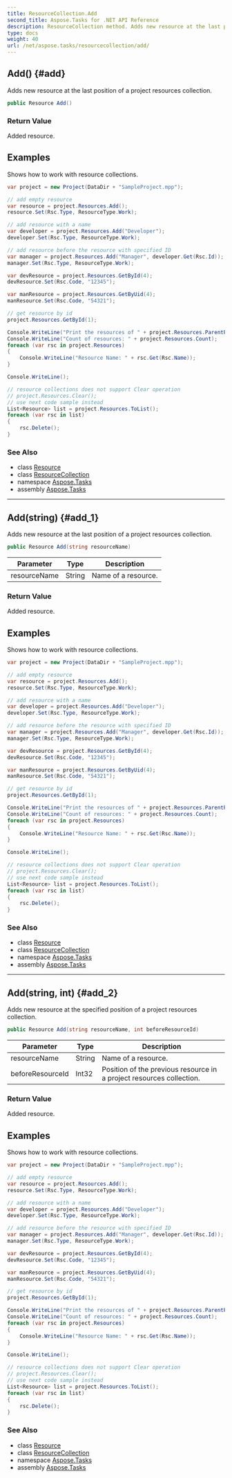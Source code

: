 ```yaml
---
title: ResourceCollection.Add
second_title: Aspose.Tasks for .NET API Reference
description: ResourceCollection method. Adds new resource at the last position of a project resources collection
type: docs
weight: 40
url: /net/aspose.tasks/resourcecollection/add/
---
```

## Add() {#add}

Adds new resource at the last position of a project resources collection.

```csharp
public Resource Add()
```

### Return Value

Added resource.

## Examples

Shows how to work with resource collections.

```csharp
var project = new Project(DataDir + "SampleProject.mpp");

// add empty resource
var resource = project.Resources.Add();
resource.Set(Rsc.Type, ResourceType.Work);

// add resource with a name
var developer = project.Resources.Add("Developer");
developer.Set(Rsc.Type, ResourceType.Work);

// add resource before the resource with specified ID
var manager = project.Resources.Add("Manager", developer.Get(Rsc.Id));
manager.Set(Rsc.Type, ResourceType.Work);

var devResource = project.Resources.GetById(4);
devResource.Set(Rsc.Code, "12345");

var manResource = project.Resources.GetByUid(4);
manResource.Set(Rsc.Code, "54321");

// get resource by id
project.Resources.GetById(1);

Console.WriteLine("Print the resources of " + project.Resources.ParentProject.Get(Prj.Name) + " project.");
Console.WriteLine("Count of resources: " + project.Resources.Count);
foreach (var rsc in project.Resources)
{
    Console.WriteLine("Resource Name: " + rsc.Get(Rsc.Name));
}

Console.WriteLine();

// resource collections does not support Clear operation
// project.Resources.Clear();
// use next code sample instead
List<Resource> list = project.Resources.ToList();
foreach (var rsc in list)
{
    rsc.Delete();
}
```

### See Also

* class [Resource](../../resource/)
* class [ResourceCollection](../)
* namespace [Aspose.Tasks](../../resourcecollection/)
* assembly [Aspose.Tasks](../../../)

---

## Add(string) {#add_1}

Adds new resource at the last position of a project resources collection.

```csharp
public Resource Add(string resourceName)
```

| Parameter | Type | Description |
| --- | --- | --- |
| resourceName | String | Name of a resource. |

### Return Value

Added resource.

## Examples

Shows how to work with resource collections.

```csharp
var project = new Project(DataDir + "SampleProject.mpp");

// add empty resource
var resource = project.Resources.Add();
resource.Set(Rsc.Type, ResourceType.Work);

// add resource with a name
var developer = project.Resources.Add("Developer");
developer.Set(Rsc.Type, ResourceType.Work);

// add resource before the resource with specified ID
var manager = project.Resources.Add("Manager", developer.Get(Rsc.Id));
manager.Set(Rsc.Type, ResourceType.Work);

var devResource = project.Resources.GetById(4);
devResource.Set(Rsc.Code, "12345");

var manResource = project.Resources.GetByUid(4);
manResource.Set(Rsc.Code, "54321");

// get resource by id
project.Resources.GetById(1);

Console.WriteLine("Print the resources of " + project.Resources.ParentProject.Get(Prj.Name) + " project.");
Console.WriteLine("Count of resources: " + project.Resources.Count);
foreach (var rsc in project.Resources)
{
    Console.WriteLine("Resource Name: " + rsc.Get(Rsc.Name));
}

Console.WriteLine();

// resource collections does not support Clear operation
// project.Resources.Clear();
// use next code sample instead
List<Resource> list = project.Resources.ToList();
foreach (var rsc in list)
{
    rsc.Delete();
}
```

### See Also

* class [Resource](../../resource/)
* class [ResourceCollection](../)
* namespace [Aspose.Tasks](../../resourcecollection/)
* assembly [Aspose.Tasks](../../../)

---

## Add(string, int) {#add_2}

Adds new resource at the specified position of a project resources collection.

```csharp
public Resource Add(string resourceName, int beforeResourceId)
```

| Parameter | Type | Description |
| --- | --- | --- |
| resourceName | String | Name of a resource. |
| beforeResourceId | Int32 | Position of the previous resource in a project resources collection. |

### Return Value

Added resource.

## Examples

Shows how to work with resource collections.

```csharp
var project = new Project(DataDir + "SampleProject.mpp");

// add empty resource
var resource = project.Resources.Add();
resource.Set(Rsc.Type, ResourceType.Work);

// add resource with a name
var developer = project.Resources.Add("Developer");
developer.Set(Rsc.Type, ResourceType.Work);

// add resource before the resource with specified ID
var manager = project.Resources.Add("Manager", developer.Get(Rsc.Id));
manager.Set(Rsc.Type, ResourceType.Work);

var devResource = project.Resources.GetById(4);
devResource.Set(Rsc.Code, "12345");

var manResource = project.Resources.GetByUid(4);
manResource.Set(Rsc.Code, "54321");

// get resource by id
project.Resources.GetById(1);

Console.WriteLine("Print the resources of " + project.Resources.ParentProject.Get(Prj.Name) + " project.");
Console.WriteLine("Count of resources: " + project.Resources.Count);
foreach (var rsc in project.Resources)
{
    Console.WriteLine("Resource Name: " + rsc.Get(Rsc.Name));
}

Console.WriteLine();

// resource collections does not support Clear operation
// project.Resources.Clear();
// use next code sample instead
List<Resource> list = project.Resources.ToList();
foreach (var rsc in list)
{
    rsc.Delete();
}
```

### See Also

* class [Resource](../../resource/)
* class [ResourceCollection](../)
* namespace [Aspose.Tasks](../../resourcecollection/)
* assembly [Aspose.Tasks](../../../)


